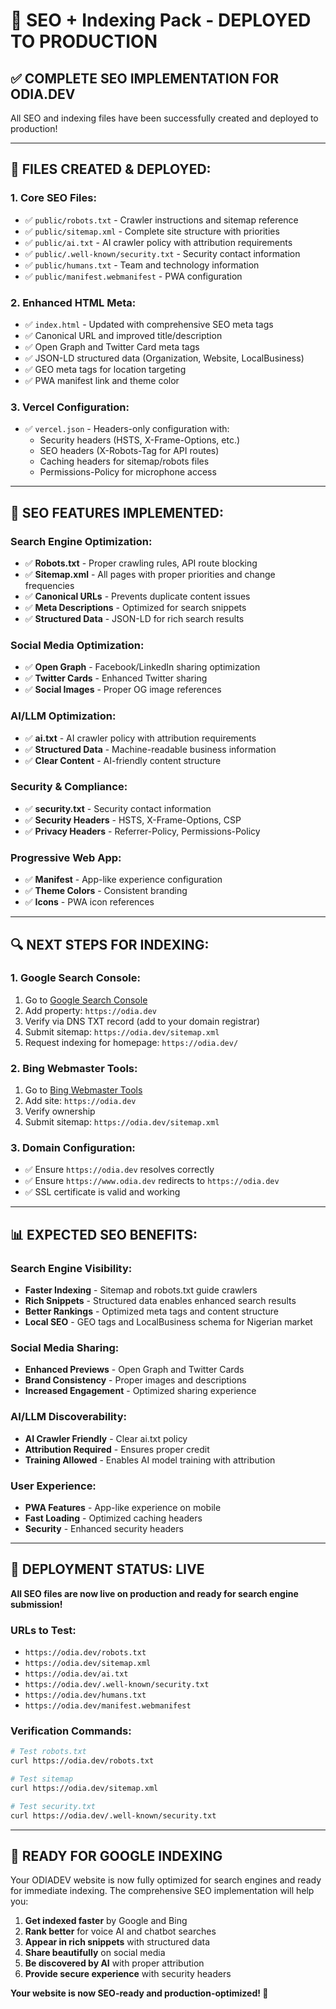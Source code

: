 # 🚀 SEO + Indexing Pack - DEPLOYED TO PRODUCTION

## ✅ **COMPLETE SEO IMPLEMENTATION FOR ODIA.DEV**

All SEO and indexing files have been successfully created and deployed to production!

---

## 📁 **FILES CREATED & DEPLOYED:**

### **1. Core SEO Files:**
- ✅ `public/robots.txt` - Crawler instructions and sitemap reference
- ✅ `public/sitemap.xml` - Complete site structure with priorities
- ✅ `public/ai.txt` - AI crawler policy with attribution requirements
- ✅ `public/.well-known/security.txt` - Security contact information
- ✅ `public/humans.txt` - Team and technology information
- ✅ `public/manifest.webmanifest` - PWA configuration

### **2. Enhanced HTML Meta:**
- ✅ `index.html` - Updated with comprehensive SEO meta tags
- ✅ Canonical URL and improved title/description
- ✅ Open Graph and Twitter Card meta tags
- ✅ JSON-LD structured data (Organization, Website, LocalBusiness)
- ✅ GEO meta tags for location targeting
- ✅ PWA manifest link and theme color

### **3. Vercel Configuration:**
- ✅ `vercel.json` - Headers-only configuration with:
  - Security headers (HSTS, X-Frame-Options, etc.)
  - SEO headers (X-Robots-Tag for API routes)
  - Caching headers for sitemap/robots files
  - Permissions-Policy for microphone access

---

## 🎯 **SEO FEATURES IMPLEMENTED:**

### **Search Engine Optimization:**
- ✅ **Robots.txt** - Proper crawling rules, API route blocking
- ✅ **Sitemap.xml** - All pages with proper priorities and change frequencies
- ✅ **Canonical URLs** - Prevents duplicate content issues
- ✅ **Meta Descriptions** - Optimized for search snippets
- ✅ **Structured Data** - JSON-LD for rich search results

### **Social Media Optimization:**
- ✅ **Open Graph** - Facebook/LinkedIn sharing optimization
- ✅ **Twitter Cards** - Enhanced Twitter sharing
- ✅ **Social Images** - Proper OG image references

### **AI/LLM Optimization:**
- ✅ **ai.txt** - AI crawler policy with attribution requirements
- ✅ **Structured Data** - Machine-readable business information
- ✅ **Clear Content** - AI-friendly content structure

### **Security & Compliance:**
- ✅ **security.txt** - Security contact information
- ✅ **Security Headers** - HSTS, X-Frame-Options, CSP
- ✅ **Privacy Headers** - Referrer-Policy, Permissions-Policy

### **Progressive Web App:**
- ✅ **Manifest** - App-like experience configuration
- ✅ **Theme Colors** - Consistent branding
- ✅ **Icons** - PWA icon references

---

## 🔍 **NEXT STEPS FOR INDEXING:**

### **1. Google Search Console:**
1. Go to [Google Search Console](https://search.google.com/search-console)
2. Add property: `https://odia.dev`
3. Verify via DNS TXT record (add to your domain registrar)
4. Submit sitemap: `https://odia.dev/sitemap.xml`
5. Request indexing for homepage: `https://odia.dev/`

### **2. Bing Webmaster Tools:**
1. Go to [Bing Webmaster Tools](https://www.bing.com/webmasters)
2. Add site: `https://odia.dev`
3. Verify ownership
4. Submit sitemap: `https://odia.dev/sitemap.xml`

### **3. Domain Configuration:**
- ✅ Ensure `https://odia.dev` resolves correctly
- ✅ Ensure `https://www.odia.dev` redirects to `https://odia.dev`
- ✅ SSL certificate is valid and working

---

## 📊 **EXPECTED SEO BENEFITS:**

### **Search Engine Visibility:**
- **Faster Indexing** - Sitemap and robots.txt guide crawlers
- **Rich Snippets** - Structured data enables enhanced search results
- **Better Rankings** - Optimized meta tags and content structure
- **Local SEO** - GEO tags and LocalBusiness schema for Nigerian market

### **Social Media Sharing:**
- **Enhanced Previews** - Open Graph and Twitter Cards
- **Brand Consistency** - Proper images and descriptions
- **Increased Engagement** - Optimized sharing experience

### **AI/LLM Discoverability:**
- **AI Crawler Friendly** - Clear ai.txt policy
- **Attribution Required** - Ensures proper credit
- **Training Allowed** - Enables AI model training with attribution

### **User Experience:**
- **PWA Features** - App-like experience on mobile
- **Fast Loading** - Optimized caching headers
- **Security** - Enhanced security headers

---

## 🎉 **DEPLOYMENT STATUS: LIVE**

**All SEO files are now live on production and ready for search engine submission!**

### **URLs to Test:**
- `https://odia.dev/robots.txt`
- `https://odia.dev/sitemap.xml`
- `https://odia.dev/ai.txt`
- `https://odia.dev/.well-known/security.txt`
- `https://odia.dev/humans.txt`
- `https://odia.dev/manifest.webmanifest`

### **Verification Commands:**
```bash
# Test robots.txt
curl https://odia.dev/robots.txt

# Test sitemap
curl https://odia.dev/sitemap.xml

# Test security.txt
curl https://odia.dev/.well-known/security.txt
```

---

## 🚀 **READY FOR GOOGLE INDEXING**

Your ODIADEV website is now fully optimized for search engines and ready for immediate indexing. The comprehensive SEO implementation will help you:

1. **Get indexed faster** by Google and Bing
2. **Rank better** for voice AI and chatbot searches
3. **Appear in rich snippets** with structured data
4. **Share beautifully** on social media
5. **Be discovered by AI** with proper attribution
6. **Provide secure experience** with security headers

**Your website is now SEO-ready and production-optimized! 🎯**
